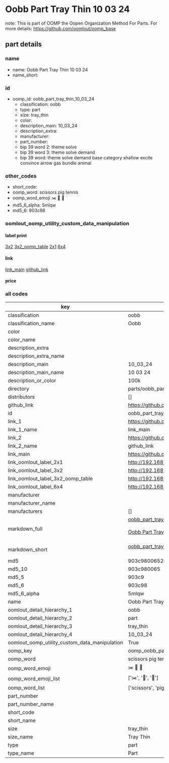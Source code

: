 # Oobb Part Tray Thin 10 03 24  

note: This is part of OOMP the Oopen Organization Method For Parts. For more details: https://github.com/oomlout/oomp_base

##  part details





### name
* name: Oobb Part Tray Thin 10 03 24
* name_short: 
### id
* oomp_id: oobb_part_tray_thin_10_03_24
  * classification: oobb
  * type: part
  * size: tray_thin
  * color: 
  * description_main: 10_03_24
  * description_extra: 
  * manufacturer: 
  * part_number: 
  * bip 39 word 2: theme solve
  * bip 39 word 3: theme solve demand
  * bip 39 word: theme solve demand base category shallow excite convince arrow gas bundle animal

### other_codes
* short_code: 
* oomp_word: scissors pig tennis
* oomp_word_emoji :scissors: :pig: :tennis:
* md5_6_alpha: 5mlqw
* md5_6: 903c98






### oomlout_oomp_utility_custom_data_manipulation
#### label print
[3x2](http://192.168.1.245:1112/?label=oomp%205mlqw)
[3x2_oomp_table](http://192.168.1.107:1112/?label=oomp%205mlqw)
[2x1](http://192.168.1.242:1112/?label=oomp%205mlqw)
[6x4](http://192.168.1.55:1112/?label=oomp%205mlqw)    

#### link

[link_main](https://github.com/oomlout/oomlout_oomp_current_version_messy/tree/main/parts/oobb_part_tray_thin_10_03_24) [github_link](https://github.com/oomlout/oomlout_oomp_part_src/tree/main/parts/oobb_part_tray_thin_10_03_24)                             

#### price







### all codes 
| key | value |  
| --- | --- |  
| classification | oobb |  
| classification_name | Oobb |  
| color |  |  
| color_name |  |  
| description_extra |  |  
| description_extra_name |  |  
| description_main | 10_03_24 |  
| description_main_name | 10 03 24 |  
| description_or_color | 100k |  
| directory | parts/oobb_part_tray_thin_10_03_24 |  
| distributors | [] |  
| github_link | https://github.com/oomlout/oomlout_oomp_part_src/tree/main/parts/oobb_part_tray_thin_10_03_24 |  
| id | oobb_part_tray_thin_10_03_24 |  
| link_1 | https://github.com/oomlout/oomlout_oomp_current_version_messy/tree/main/parts/oobb_part_tray_thin_10_03_24 |  
| link_1_name | link_main |  
| link_2 | https://github.com/oomlout/oomlout_oomp_part_src/tree/main/parts/oobb_part_tray_thin_10_03_24 |  
| link_2_name | github_link |  
| link_main | https://github.com/oomlout/oomlout_oomp_current_version_messy/tree/main/parts/oobb_part_tray_thin_10_03_24 |  
| link_oomlout_label_2x1 | http://192.168.1.242:1112/?label=oomp%205mlqw |  
| link_oomlout_label_3x2 | http://192.168.1.245:1112/?label=oomp%205mlqw |  
| link_oomlout_label_3x2_oomp_table | http://192.168.1.107:1112/?label=oomp%205mlqw |  
| link_oomlout_label_6x4 | http://192.168.1.55:1112/?label=oomp%205mlqw |  
| manufacturer |  |  
| manufacturer_name |  |  
| manufacturers | [] |  
| markdown_full | [oobb_part_tray_thin_10_03_24](https://github.com/oomlout/oomlout_oomp_current_version_messy/tree/main/parts/oobb_part_tray_thin_10_03_24)<br>[](https://github.com/oomlout/oomlout_oomp_current_version_messy/tree/main/parts/oobb_part_tray_thin_10_03_24)<br>[Oobb Part Tray Thin 10 03 24](https://github.com/oomlout/oomlout_oomp_current_version_messy/tree/main/parts/oobb_part_tray_thin_10_03_24)<br><br> |  
| markdown_short | [oobb_part_tray_thin_10_03_24](https://github.com/oomlout/oomlout_oomp_current_version_messy/tree/main/parts/oobb_part_tray_thin_10_03_24)<br><br> |  
| md5 | 903c9800652f89db1412112e7473bf00 |  
| md5_10 | 903c980065 |  
| md5_5 | 903c9 |  
| md5_6 | 903c98 |  
| md5_6_alpha | 5mlqw |  
| name | Oobb Part Tray Thin 10 03 24 |  
| oomlout_detail_hierarchy_1 | oobb |  
| oomlout_detail_hierarchy_2 | part |  
| oomlout_detail_hierarchy_3 | tray_thin |  
| oomlout_detail_hierarchy_4 | 10_03_24 |  
| oomlout_oomp_utility_custom_data_manipulation | True |  
| oomp_key | oomp_oobb_part_tray_thin_10_03_24 |  
| oomp_word | scissors pig tennis |  
| oomp_word_emoji | :scissors: :pig: :tennis: |  
| oomp_word_emoji_list | [':scissors:', ':pig:', ':tennis:'] |  
| oomp_word_list | ['scissors', 'pig', 'tennis'] |  
| part_number |  |  
| part_number_name |  |  
| short_code |  |  
| short_name |  |  
| size | tray_thin |  
| size_name | Tray Thin |  
| type | part |  
| type_name | Part |  
